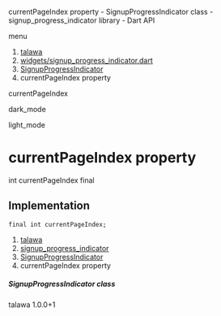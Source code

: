 




currentPageIndex property - SignupProgressIndicator class - signup\_progress\_indicator library - Dart API







menu

1. [talawa](../../index.html)
2. [widgets/signup\_progress\_indicator.dart](../../widgets_signup_progress_indicator/widgets_signup_progress_indicator-library.html)
3. [SignupProgressIndicator](../../widgets_signup_progress_indicator/SignupProgressIndicator-class.html)
4. currentPageIndex property

currentPageIndex


dark\_mode

light\_mode




# currentPageIndex property


int
currentPageIndex
final

## Implementation

```
final int currentPageIndex;
```

 


1. [talawa](../../index.html)
2. [signup\_progress\_indicator](../../widgets_signup_progress_indicator/widgets_signup_progress_indicator-library.html)
3. [SignupProgressIndicator](../../widgets_signup_progress_indicator/SignupProgressIndicator-class.html)
4. currentPageIndex property

##### SignupProgressIndicator class





talawa
1.0.0+1






